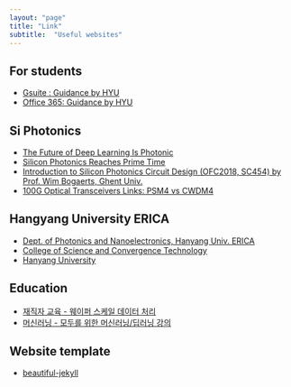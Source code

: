 ```yaml
---
layout: "page"
title: "Link"
subtitle:  "Useful websites"
---
```


## For students
- [Gsuite : Guidance by HYU](https://gsuite.hanyang.ac.kr/)
- [Office 365: Guidance by HYU](https://site.hanyang.ac.kr/web/iic/office-365)

## Si Photonics
- [The Future of Deep Learning Is Photonic](https://spectrum-ieee-org.cdn.ampproject.org/c/s/spectrum.ieee.org/amp/the-future-of-deep-learning-is-photonic-2653906649)
- [Silicon Photonics Reaches Prime Time](https://www.eetimes.eu/silicon-photonics-reaches-prime-time/)
- [Introduction to Silicon Photonics Circuit Design (OFC2018, SC454) by Prof. Wim Bogaerts, Ghent Univ.](https://photonics.intec.ugent.be/download/pub_4128.pdf)
- [100G Optical Transceivers Links: PSM4 vs CWDM4](http://www.cables-solutions.com/100g-optical-transceivers-links-psm4-vs-cwdm4.html) 

## Hangyang University ERICA
- [Dept. of Photonics and Nanoelectronics, Hanyang Univ. ERICA](http://photonics.hanyang.ac.kr/)
- [College of Science and Convergence Technology](http://scitech.fineyes.com/)
- [Hanyang University](https://www.hanyang.ac.kr/web/eng)

<!---
## Research Group
- [Semiconductor Photonics Lab](http://spl.hanyang.ac.kr/)
- [Advanced Nanoelectronics Research Lab](http://anrlab.hanyang.ac.kr/)
- [Takagi-Takenaka Group, The Univ. of Tokyo](http://www.mosfet.k.u-tokyo.ac.jp/index-e.html)
- [High-Speed Circuits & Systems Lab., Yonsei Univ.](http://tera.yonsei.ac.kr/index.php)
- [3D Integrated Opto-Electronic Device Lab, KAIST](https://www.3doedl.com/)
--->

## Education
- [재직자 교육 - 웨이퍼 스케일 데이터 처리](https://hyu-my.sharepoint.com/:u:/g/personal/younghyunkim_hanyang_ac_kr/ET39iqKWkcNOqSMGzJLgkvoBWdOo6_3GNIM35f_CF5G-7g?e=tYxcJZ)
- [머신러닝 - 모두를 위한 머신러닝/딥러닝 강의](https://hunkim.github.io/ml/) 

## Website template
- [beautiful-jekyll](https://deanattali.com/beautiful-jekyll/)  
